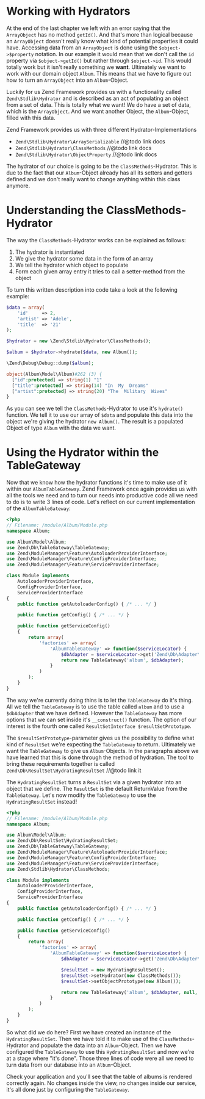 Working with Hydrators
======================

At the end of the last chapter we left with an error saying that the `ArrayObject` has no method `getId()`. And that's
more than logical because an `ArrayObject` doesn't really know what kind of potential properties it could have.
Accessing data from an `ArrayObject` is done using the `$object->$property` notation. In our example it would mean that
we don't call the `id` property via `$object->getId()` but rather through `$object->id`. This would totally work but it
isn't really something we **want**. Ultimately we want to work with our domain object `Album`. This means that we have
to figure out how to turn an `ArrayObject` into an `Album`-Object.

Luckily for us Zend Framework provides us with a functionality called `Zend\Stdlib\Hydrator` and is described as an act
of populating an object from a set of data. This is totally what we want! We do have a set of data, which is the
`ArrayObject`. And we want another Object, the `Album`-Object, filled with this data.

Zend Framework provides us with three different Hydrator-Implementations

- `Zend\Stdlib\Hydrator\ArraySerializable` //@todo link docs
- `Zend\Stdlib\Hydrator\ClassMethods`      //@todo link docs
- `Zend\Stdlib\Hydrator\ObjectProperty`    //@todo link docs

The hydrator of our choice is going to be the `ClassMethods`-Hydrator. This is due to the fact that our `Album`-Object
already has all its setters and getters defined and we don't really want to change anything within this class anymore.


Understanding the ClassMethods-Hydrator
=======================================

The way the `ClassMethods`-Hydrator works can be explained as follows:

1. The hydrator is instantiated
2. We give the hydrator some data in the form of an array
3. We tell the hydrator which object to populate
4. Form each given array entry it tries to call a setter-method from the object

To turn this written description into code take a look at the following example:

```php
$data = array(
    'id'     => 2,
    'artist' => 'Adele',
    'title'  => '21'
);

$hydrator = new \Zend\Stdlib\Hydrator\ClassMethods();

$album = $hydrator->hydrate($data, new Album());

\Zend\Debug\Debug::dump($album);

object(Album\Model\Album)#262 (3) {
  ["id":protected] => string(1) "1"
  ["title":protected] => string(14) "In  My  Dreams"
  ["artist":protected] => string(20) "The  Military  Wives"
}
```

As you can see we tell the `ClassMethods`-Hydrator to use it's `hydrate()` function. We tell it to use our array of
`$data` and populate this data into the object we're giving the hydrator `new Album()`. The result is a populated Object
of type `Album` with the data we want.


Using the Hydrator within the TableGateway
==========================================

Now that we know how the hydrator functions it's time to make use of it within our `AlbumTableGateway`. Zend Framework
once again provides us with all the tools we need and to turn our needs into productive code all we need to do is to
write 3 lines of code. Let's reflect on our current implementation of the `AlbumTableGateway`:

```php
<?php
// Filename: /module/Album/Module.php
namespace Album;

use Album\Model\Album;
use Zend\Db\TableGateway\TableGateway;
use Zend\ModuleManager\Feature\AutoloaderProviderInterface;
use Zend\ModuleManager\Feature\ConfigProviderInterface;
use Zend\ModuleManager\Feature\ServiceProviderInterface;

class Module implements
    AutoloaderProviderInterface,
    ConfigProviderInterface,
    ServiceProviderInterface
{
    public function getAutoloaderConfig() { /* ... */ }

    public function getConfig() { /* ... */ }

    public function getServiceConfig()
    {
        return array(
            'factories' => array(
                'AlbumTableGateway' => function($serviceLocator) {
                    $dbAdapter = $serviceLocator->get('Zend\Db\Adapter\Adapter');
                    return new TableGateway('album', $dbAdapter);
                }
            )
        );
    }
}
```

The way we're currently doing thins is to let the `TableGateway` do it's thing. All we tell the `TableGateway` is to
use the table called `album` and to use a `$dbAdapter` that we have defined. However the `TableGateway` has more options
that we can set inside it's `__construct()` function. The option of our interest is the fourth one called
`ResultSetInterface $resultSetPrototype`.

The `$resultSetPrototype`-parameter gives us the possibility to define what kind of `ResultSet` we're expecting the
`TableGateway` to return. Ultimately we want the `TableGateway` to give us `Album`-Objects. In the paragraphs above we
have learned that this is done through the method of hydration. The tool to bring these requirements together is called
`Zend\Db\ResultSet\HydratingResultSet` //@todo link it

The `HydratingResultSet` turns a `ResultSet` via a given hydrator into an object that we define. The `ResultSet` is
the default ReturnValue from the `TableGateway`. Let's now modify the `TableGateway` to use the `HydratingResultSet`
instead!

```php
<?php
// Filename: /module/Album/Module.php
namespace Album;

use Album\Model\Album;
use Zend\Db\ResultSet\HydratingResultSet;
use Zend\Db\TableGateway\TableGateway;
use Zend\ModuleManager\Feature\AutoloaderProviderInterface;
use Zend\ModuleManager\Feature\ConfigProviderInterface;
use Zend\ModuleManager\Feature\ServiceProviderInterface;
use Zend\Stdlib\Hydrator\ClassMethods;

class Module implements
    AutoloaderProviderInterface,
    ConfigProviderInterface,
    ServiceProviderInterface
{
    public function getAutoloaderConfig() { /* ... */ }

    public function getConfig() { /* ... */ }

    public function getServiceConfig()
    {
        return array(
            'factories' => array(
                'AlbumTableGateway' => function($serviceLocator) {
                    $dbAdapter = $serviceLocator->get('Zend\Db\Adapter\Adapter');

                    $resultSet = new HydratingResultSet();
                    $resultSet->setHydrator(new ClassMethods());
                    $resultSet->setObjectPrototype(new Album());

                    return new TableGateway('album', $dbAdapter, null, $resultSet);
                }
            )
        );
    }
}
```

So what did we do here? First we have created an instance of the `HydratingResultSet`. Then we have told it to make
use of the `ClassMethods`-Hydrator and populate the data into an `Album`-Object. Then we have configured the
`TableGateway` to use this `HydratingResultSet` and now we're at a stage where "it's done". Those three lines of code
were all we need to turn data from our database into an `Album`-Object.

Check your application and you'll see that the table of albums is rendered correctly again. No changes inside the view,
no changes inside our service, it's all done just by configuring the `TableGateway`.